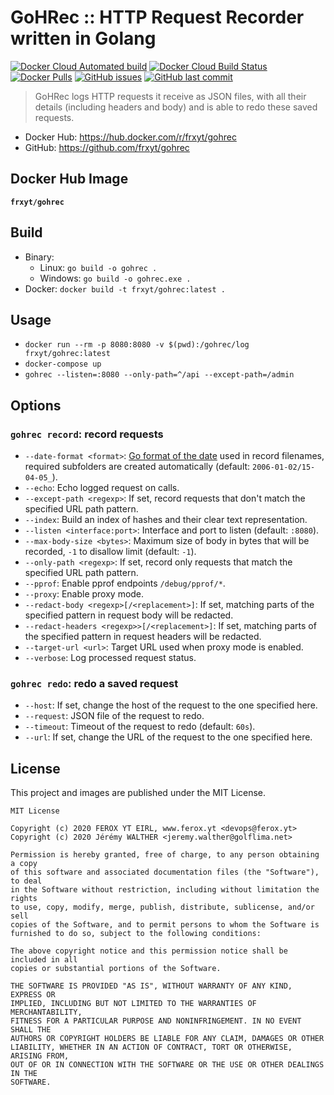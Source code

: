 # GoHRec :: HTTP Request Recorder written in Golang

[![Docker Cloud Automated build](https://img.shields.io/docker/cloud/automated/frxyt/gohrec.svg)](https://hub.docker.com/r/frxyt/gohrec/builds)
[![Docker Cloud Build Status](https://img.shields.io/docker/cloud/build/frxyt/gohrec.svg)](https://hub.docker.com/r/frxyt/gohrec/builds)
[![Docker Pulls](https://img.shields.io/docker/pulls/frxyt/gohrec.svg)](https://hub.docker.com/r/frxyt/gohrec)
[![GitHub issues](https://img.shields.io/github/issues/frxyt/gohrec.svg)](https://github.com/frxyt/gohrec/issues)
[![GitHub last commit](https://img.shields.io/github/last-commit/frxyt/gohrec.svg)](https://github.com/frxyt/gohrec/commits/master)

> GoHRec logs HTTP requests it receive as JSON files, with all their details (including headers and body) and is able to redo these saved requests.

* Docker Hub: https://hub.docker.com/r/frxyt/gohrec
* GitHub: https://github.com/frxyt/gohrec

## Docker Hub Image

**`frxyt/gohrec`**

## Build

* Binary:
  * Linux: `go build -o gohrec .`
  * Windows: `go build -o gohrec.exe .`
* Docker: `docker build -t frxyt/gohrec:latest .`

## Usage

* `docker run --rm -p 8080:8080 -v $(pwd):/gohrec/log frxyt/gohrec:latest`
* `docker-compose up`
* `gohrec --listen=:8080 --only-path=^/api --except-path=/admin`

## Options

### `gohrec record`: record requests

* `--date-format <format>`: [Go format of the date](https://golang.org/pkg/time/#Time.Format) used in record filenames, required subfolders are created automatically (default: `2006-01-02/15-04-05_`).
* `--echo`: Echo logged request on calls.
* `--except-path <regexp>`: If set, record requests that don't match the specified URL path pattern.
* `--index`: Build an index of hashes and their clear text representation.
* `--listen <interface:port>`: Interface and port to listen (default: `:8080`).
* `--max-body-size <bytes>`: Maximum size of body in bytes that will be recorded, `-1` to disallow limit (default: `-1`).
* `--only-path <regexp>`: If set, record only requests that match the specified URL path pattern.
* `--pprof`: Enable pprof endpoints `/debug/pprof/*`.
* `--proxy`: Enable proxy mode.
* `--redact-body <regexp>[/<replacement>]`: If set, matching parts of the specified pattern in request body will be redacted.
* `--redact-headers <regexp>>[/<replacement>]`: If set, matching parts of the specified pattern in request headers will be redacted.
* `--target-url <url>`: Target URL used when proxy mode is enabled.
* `--verbose`: Log processed request status.

### `gohrec redo`: redo a saved request

* `--host`: If set, change the host of the request to the one specified here.
* `--request`: JSON file of the request to redo.
* `--timeout`: Timeout of the request to redo (default: `60s`).
* `--url`: If set, change the URL of the request to the one specified here.

## License

This project and images are published under the MIT License.

```
MIT License

Copyright (c) 2020 FEROX YT EIRL, www.ferox.yt <devops@ferox.yt>
Copyright (c) 2020 Jérémy WALTHER <jeremy.walther@golflima.net>

Permission is hereby granted, free of charge, to any person obtaining a copy
of this software and associated documentation files (the "Software"), to deal
in the Software without restriction, including without limitation the rights
to use, copy, modify, merge, publish, distribute, sublicense, and/or sell
copies of the Software, and to permit persons to whom the Software is
furnished to do so, subject to the following conditions:

The above copyright notice and this permission notice shall be included in all
copies or substantial portions of the Software.

THE SOFTWARE IS PROVIDED "AS IS", WITHOUT WARRANTY OF ANY KIND, EXPRESS OR
IMPLIED, INCLUDING BUT NOT LIMITED TO THE WARRANTIES OF MERCHANTABILITY,
FITNESS FOR A PARTICULAR PURPOSE AND NONINFRINGEMENT. IN NO EVENT SHALL THE
AUTHORS OR COPYRIGHT HOLDERS BE LIABLE FOR ANY CLAIM, DAMAGES OR OTHER
LIABILITY, WHETHER IN AN ACTION OF CONTRACT, TORT OR OTHERWISE, ARISING FROM,
OUT OF OR IN CONNECTION WITH THE SOFTWARE OR THE USE OR OTHER DEALINGS IN THE
SOFTWARE.
```